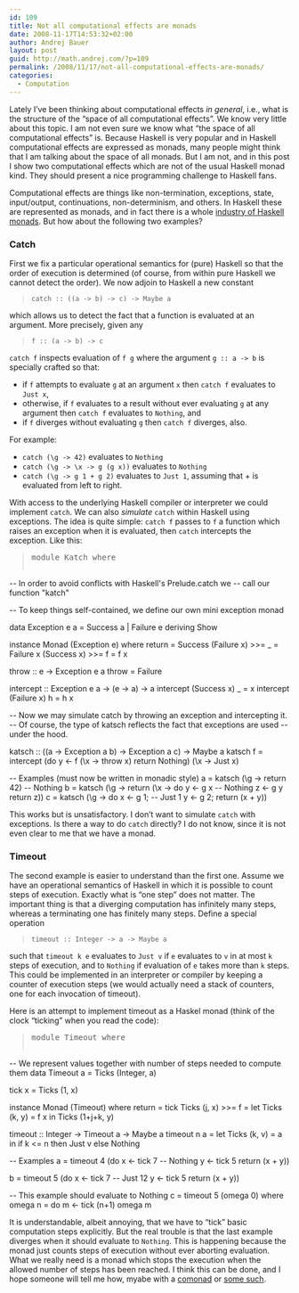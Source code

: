 ```yaml
---
id: 109
title: Not all computational effects are monads
date: 2008-11-17T14:53:32+02:00
author: Andrej Bauer
layout: post
guid: http://math.andrej.com/?p=109
permalink: /2008/11/17/not-all-computational-effects-are-monads/
categories:
  - Computation
---
```

Lately I&#8217;ve been thinking about computational effects _in general_, i.e., what is the structure of the &#8220;space of all computational effects&#8221;. We know very little about this topic. I am not even sure we know what &#8220;the space of all computational effects&#8221; is. Because Haskell is very popular and in Haskell computational effects are expressed as monads, many people might think that I am talking about the space of all monads. But I am not, and in this post I show two computational effects which are not of the usual Haskell monad kind. They should present a nice programming challenge to Haskell fans.<!--more-->

Computational effects are things like non-termination, exceptions, state, input/output, continuations, non-determinism, and others. In Haskell these are represented as monads, and in fact there is a whole [industry of Haskell monads](http://sigfpe.blogspot.com/). But how about the following two examples?

### Catch

First we fix a particular operational semantics for (pure) Haskell so that the order of execution is determined (of course, from within pure Haskell we cannot detect the order). We now adjoin to Haskell a new constant

> `catch :: ((a -> b) -> c) -> Maybe a` 

which allows us to detect the fact that a function is evaluated at an argument. More precisely, given any

> `f :: (a -> b) -> c`

`catch f` inspects evaluation of `f g` where the argument `g :: a -> b` is specially crafted so that:

  * if `f` attempts to evaluate `g` at an argument `x` then `catch f` evaluates to `Just x`,
  * otherwise, if `f` evaluates to a result without ever evaluating `g` at any argument then `catch f` evaluates to `Nothing`, and
  * if `f` diverges without evaluating `g` then `catch f` diverges, also.

For example:

  * `catch (\g -> 42)` evaluates to `Nothing`
  * `catch (\g -> \x -> g (g x))` evaluates to `Nothing`
  * `catch (\g -> g 1 + g 2)` evaluates to `Just 1`, assuming that + is evaluated from left to right.

With access to the underlying Haskell compiler or interpreter we could implement `catch`. We can also _simulate_ `catch` within Haskell using exceptions. The idea is quite simple: `catch f` passes to `f` a function which raises an exception when it is evaluated, then `catch` intercepts the exception. Like this:

> <pre>module Katch where

-- In order to avoid conflicts with Haskell's Prelude.catch we
-- call our function "katch"

-- To keep things self-contained, we define our own mini exception monad

data Exception e a = Success a | Failure e deriving Show

instance Monad (Exception e) where
    return = Success
    (Failure x) &gt;&gt;= _   = Failure x
    (Success x) &gt;&gt;= f   = f x

throw :: e -&gt; Exception e a
throw = Failure

intercept :: Exception e a -&gt; (e -&gt; a) -&gt; a
intercept (Success x) _ = x
intercept (Failure x) h = h x

-- Now we may simulate catch by throwing an exception and intercepting it.
-- Of course, the type of katsch reflects the fact that exceptions are used
-- under the hood.

katsch :: ((a -&gt; Exception a b) -&gt; Exception a c) -&gt; Maybe a
katsch f = intercept
           (do y &lt;- f (\x -&gt; throw x)
               return Nothing)
           (\x -&gt; Just x)

-- Examples (must now be written in monadic style)
a = katsch (\g -&gt; return 42)                      -- Nothing
b = katsch (\g -&gt; return (\x -&gt; do y &lt;- g x       -- Nothing
                                   z &lt;- g y
                                   return z))
c = katsch (\g -&gt; do x &lt;- g 1;                    -- Just 1
                     y &lt;- g 2;
                     return (x + y))</pre>

This works but is unsatisfactory. I don&#8217;t want to simulate `catch` with exceptions. Is there a way to do `catch` directly? I do not know, since it is not even clear to me that we have a monad.

### Timeout

The second example is easier to understand than the first one. Assume we have an operational semantics of Haskell in which it is possible to count steps of execution. Exactly what is &#8220;one step&#8221; does not matter. The important thing is that a diverging computation has infinitely many steps, whereas a terminating one has finitely many steps. Define a special operation

> `timeout :: Integer -> a -> Maybe a`

such that `timeout k e` evaluates to `Just v` if `e` evaluates to `v` in at most `k` steps of execution, and to `Nothing` if evaluation of `e` takes more than `k` steps. This could be implemented in an interpreter or compiler by keeping a counter of execution steps (we would actually need a stack of counters, one for each invocation of timeout).

Here is an attempt to implement timeout as a Haskel monad (think of the clock &#8220;ticking&#8221; when you read the code):

> <pre>module Timeout where

-- We represent values together with number of steps needed to compute them
data Timeout a = Ticks (Integer, a)

tick x = Ticks (1, x)

instance Monad (Timeout) where
    return               = tick
    Ticks (j, x) &gt;&gt;= f   = let Ticks (k, y) = f x in Ticks (1+j+k, y)

timeout :: Integer -&gt; Timeout a -&gt; Maybe a
timeout n a = let Ticks (k, v) = a in
              if k &lt;= n then Just v else Nothing

-- Examples
a = timeout 4 (do x &lt;- tick 7      -- Nothing
                  y &lt;- tick 5
                  return (x + y))

b = timeout 5 (do x &lt;- tick 7      -- Just 12
                  y &lt;- tick 5
                  return (x + y))

-- This example should evaluate to Nothing
c = timeout 5 (omega 0) where omega n = do m &lt;- tick (n+1)
                                           omega m</pre>

It is understandable, albeit annoying, that we have to &#8220;tick&#8221; basic computation steps explicitly. But the real trouble is that the last example diverges when it should evaluate to `Nothing`. This is happening because the monad just counts steps of execution without ever aborting evaluation. What we really need is a monad which stops the execution when the allowed number of steps has been reached. I think this can be done, and I hope someone will tell me how, myabe with a [comonad](http://www.cs.helsinki.fi/u/ekarttun/comonad/) or [some such](http://www.haskell.org/arrows/).
